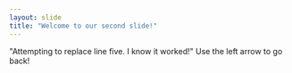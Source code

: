 ```yaml
---
layout: slide
title: "Welcome to our second slide!"
---
```

"Attempting to replace line five. I know it worked!"
Use the left arrow to go back!
